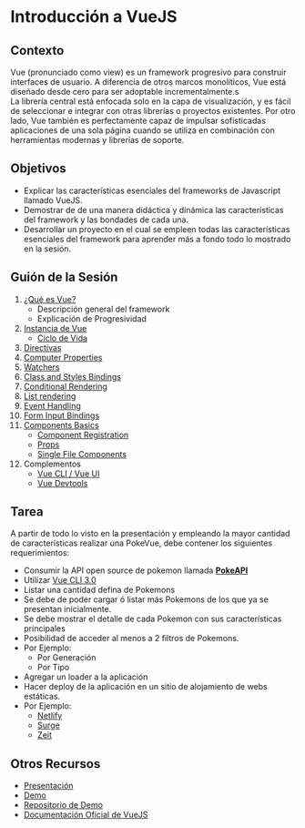 # Introducción a VueJS

## Contexto

Vue (pronunciado como view) es un framework progresivo para construir interfaces de usuario. A diferencia de otros marcos monolíticos, Vue está diseñado desde cero para ser adoptable incrementalmente.s
<br>
La librería central está enfocada solo en la capa de visualización, y es fácil de seleccionar e integrar con otras librerías o proyectos existentes.
Por otro lado, Vue también es perfectamente capaz de impulsar sofisticadas aplicaciones de una sola página cuando se utiliza en combinación con herramientas modernas y librerías de soporte.

## Objetivos

- Explicar las características esenciales del frameworks de Javascript llamado VueJS.
- Demostrar de de una manera didáctica y dinámica las características del framework y las bondades de cada una.
- Desarrollar un proyecto en el cual se empleen todas las características esenciales del framework para aprender más a fondo todo lo mostrado en la sesión.

## Guión de la Sesión

1.  [¿Qué es Vue?](https://vuejs.org/v2/guide/#What-is-Vue-js)
    - Descripción general del framework
    - Explicación de Progresividad
2.  [Instancia de Vue](https://vuejs.org/v2/guide/instance.html)
    - [Ciclo de Vida](https://vuejs.org/v2/guide/instance.html#Lifecycle-Diagram)
3.  [Directivas](https://vuejs.org/v2/guide/syntax.html#Directives)
4.  [Computer Properties](https://vuejs.org/v2/guide/computed.html#Computed-Properties)
5.  [Watchers](https://vuejs.org/v2/guide/computed.html#Watchers)
6.  [Class and Styles Bindings](https://vuejs.org/v2/guide/class-and-style.html)
7.  [Conditional Rendering](https://vuejs.org/v2/guide/conditional.html)
8.  [List rendering](https://vuejs.org/v2/guide/list.html)
9.  [Event Handling](https://vuejs.org/v2/guide/events.html)
10. [Form Input Bindings](https://vuejs.org/v2/guide/forms.html)
11. [Components Basics](https://vuejs.org/v2/guide/components.html)
    - [Component Registration](https://vuejs.org/v2/guide/components-registration.html)
    - [Props](https://vuejs.org/v2/guide/components-props.html)
    - [Single File Components](https://vuejs.org/v2/guide/single-file-components.html)
12. Complementos
    - [Vue CLI / Vue UI](https://cli.vuejs.org/)
    - [Vue Devtools](https://github.com/vuejs/vue-devtools)

## Tarea

A partir de todo lo visto en la presentación y empleando la mayor cantidad de características realizar una PokeVue, debe contener los siguientes requerimientos:

- Consumir la API open source de pokemon llamada **[PokeAPI](http://pokeapi.co/)**
- Utilizar [Vue CLI 3.0](https://cli.vuejs.org/)
- Listar una cantidad defina de Pokemons
- Se debe de poder cargar ó listar más Pokemons de los que ya se presentan inicialmente.
- Se debe mostrar el detalle de cada Pokemon con sus características principales
- Posibilidad de acceder al menos a 2 filtros de Pokemons.
- Por Ejemplo:
  - Por Generación
  - Por Tipo
- Agregar un loader a la aplicación
- Hacer deploy de la aplicación en un sitio de alojamiento de webs estáticas.
- Por Ejemplo:
  - [Netlify](https://www.netlify.com/)
  - [Surge](http://surge.sh/)
  - [Zeit](https://zeit.co/)

## Otros Recursos

- [Presentación](https://slides.com/cesaramirez/introduccion-a-vuejs/fullscreen)
- [Demo](https://pokevue.netlify.com/)
- [Repositorio de Demo](https://github.com/cesaramirez/pokevue)
- [Documentación Oficial de VueJS](https://vuejs.org/)
